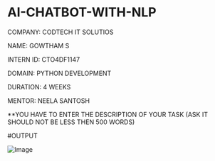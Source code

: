 # AI-CHATBOT-WITH-NLP

COMPANY: CODTECH IT SOLUTIOS

NAME: GOWTHAM S

INTERN ID: CTO4DF1147

DOMAIN: PYTHON DEVELOPMENT

DURATION: 4 WEEKS

MENTOR: NEELA SANTOSH

**YOU HAVE TO ENTER THE DESCRIPTION OF YOUR TASK (ASK IT SHOULD NOT BE LESS THEN 500 WORDS)

#OUTPUT

![Image](https://github.com/user-attachments/assets/27b85719-9e48-4861-a906-043cd265d707)
